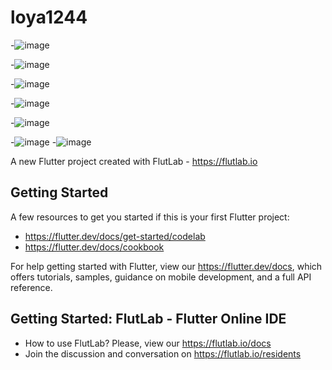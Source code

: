 # loya1244
-![image](https://github.com/user-attachments/assets/42a490a2-9b6a-40b3-bddc-ee4a37927f37)

-![image](https://github.com/user-attachments/assets/ac95156b-2f54-446b-8e85-5823baf76551)

-![image](https://github.com/user-attachments/assets/42714830-982c-4c4d-8a58-8d4b0a0b5079)

-![image](https://github.com/user-attachments/assets/4beb379b-e191-4e03-a051-6ec36b9db0cf)

-![image](https://github.com/user-attachments/assets/a9395d97-0a1d-420c-8735-09f199b86ecd)

-![image](https://github.com/user-attachments/assets/e289b1b2-2459-4a42-bee8-59e7e357819a)
-![image](https://github.com/user-attachments/assets/62b4aee5-99bc-4e9b-a00a-5d4ea4e6d08d)




A new Flutter project created with FlutLab - https://flutlab.io

## Getting Started

A few resources to get you started if this is your first Flutter project:

- https://flutter.dev/docs/get-started/codelab
- https://flutter.dev/docs/cookbook

For help getting started with Flutter, view our
https://flutter.dev/docs, which offers tutorials,
samples, guidance on mobile development, and a full API reference.

## Getting Started: FlutLab - Flutter Online IDE

- How to use FlutLab? Please, view our https://flutlab.io/docs
- Join the discussion and conversation on https://flutlab.io/residents
